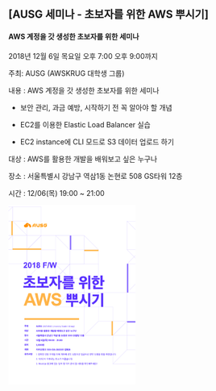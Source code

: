 ## [AUSG 세미나 - 초보자를 위한 AWS 뿌시기] 
#### AWS 계정을 갓 생성한 초보자를 위한 세미나

2018년 12월 6일 목요일
오후 7:00 오후 9:00까지

주최: AUSG (AWSKRUG 대학생 그룹)

내용 : AWS 계정을 갓 생성한 초보자를 위한 세미나

- 보안 관리, 과금 예방, 시작하기 전 꼭 알아야 할 개념

- EC2를 이용한 Elastic Load Balancer 실습
- EC2 instance에 CLI 모드로 S3 데이터 업로드 하기

대상 : AWS를 활용한 개발을 배워보고 싶은 누구나

장소 : 서울특별시 강남구 역삼1동 논현로 508 GS타워 12층

시간 : 12/06(목) 19:00 ~ 21:00

<img src="./image/100.png" width="50%"> 
